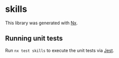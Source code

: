 # skills

This library was generated with [Nx](https://nx.dev).

## Running unit tests

Run `nx test skills` to execute the unit tests via [Jest](https://jestjs.io).
